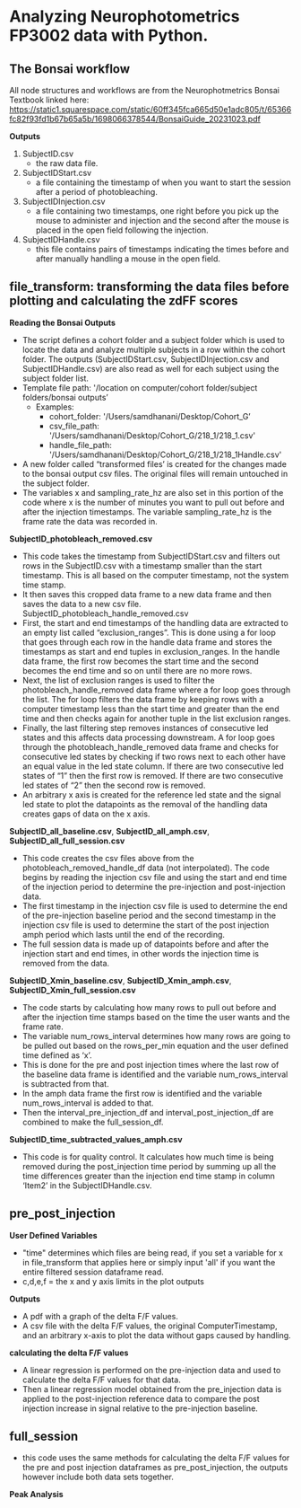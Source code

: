 # Analyzing Neurophotometrics FP3002 data with Python.

## The Bonsai workflow
All node structures and workflows are from the Neurophotmetrics Bonsai Textbook linked here:
https://static1.squarespace.com/static/60ff345fca665d50e1adc805/t/65366fc82f93fd1b67b65a5b/1698066378544/BonsaiGuide_20231023.pdf

**Outputs**
1. SubjectID.csv
   - the raw data file.
2. SubjectIDStart.csv
   - a file containing the timestamp of when you want to start the session after a period of photobleaching.
3. SubjectIDInjection.csv
   - a file containing two timestamps, one right before you pick up the mouse to administer and injection and the second after the mouse is placed in the open field following the injection.
4. SubjectIDHandle.csv
   - this file contains pairs of timestamps indicating the times before and after manually handling a mouse in the open field. 

## file_transform: transforming the data files before plotting and calculating the zdFF scores

**Reading the Bonsai Outputs**

- The script defines a cohort folder and a subject folder which is used to locate the data and analyze multiple subjects in a row within the cohort folder. The outputs (SubjectIDStart.csv, SubjectIDInjection.csv and SubjectIDHandle.csv) are also read as well for each subject using the subject folder list.
- Template file path: '/location on computer/cohort folder/subject folders/bonsai outputs’
  - Examples:
    - cohort_folder: '/Users/samdhanani/Desktop/Cohort_G’
    - csv_file_path: '/Users/samdhanani/Desktop/Cohort_G/218_1/218_1.csv'
    - handle_file_path: '/Users/samdhanani/Desktop/Cohort_G/218_1/218_1Handle.csv'
- A new folder called “transformed files’ is created for the changes made to the bonsai output csv files. The original files will remain untouched in the subject folder.
- The variables x and sampling_rate_hz are also set in this portion of the code where x is the number of minutes you want to pull out before and after the injection timestamps. The variable sampling_rate_hz is the frame rate the data was recorded in. 

**SubjectID_photobleach_removed.csv**

- This code takes the timestamp from SubjectIDStart.csv and filters out rows in the SubjectID.csv with a timestamp smaller than the start timestamp. This is all based on the computer timestamp, not the system time stamp.
- It then saves this cropped data frame to a new data frame and then saves the data to a new csv file.
SubjectID_photobleach_handle_removed.csv
- First, the start and end timestamps of the handling data are extracted to an empty list called “exclusion_ranges”. This is done using a for loop that goes through each row in the handle data frame and stores the timestamps as start and end tuples in exclusion_ranges. In the handle data frame, the first row becomes the start time and the second becomes the end time and so on until there are no more rows.
- Next, the list of exclusion ranges is used to filter the photobleach_handle_removed data frame where a for loop goes through the list. The for loop filters the data frame by keeping rows with a computer timestamp less than the start time and greater than the end time and then checks again for another tuple in the list exclusion ranges.
- Finally, the last filtering step removes instances of consecutive led states and this affects data processing downstream. A for loop goes through the photobleach_handle_removed data frame and checks for consecutive led states by checking if two rows next to each other have an equal value in the led state column. If there are two consecutive led states of “1” then the first row is removed. If there are two consecutive led states of “2” then the second row is removed.
- An arbitrary x axis is created for the reference led state and the signal led state to plot the datapoints as the removal of the handling data creates gaps of data on the x axis.

**SubjectID_all_baseline.csv**, **SubjectID_all_amph.csv**, **SubjectID_all_full_session.csv**

- This code creates the csv files above from the photobleach_removed_handle_df data (not interpolated). The code begins by reading the injection csv file and using the start and end time of the injection period to determine the pre-injection and post-injection data.
- The first timestamp in the injection csv file is used to determine the end of the pre-injection baseline period and the second timestamp in the injection csv file is used to determine the start of the post injection amph period which lasts until the end of the recording.
- The full session data is made up of datapoints before and after the injection start and end times, in other words the injection time is removed from the data.

**SubjectID_Xmin_baseline.csv**, **SubjectID_Xmin_amph.csv**, **SubjectID_Xmin_full_session.csv**

- The code starts by calculating how many rows to pull out before and after the injection time stamps based on the time the user wants and the frame rate.
- The variable num_rows_interval determines how many rows are going to be pulled out based on the rows_per_min equation and the user defined time defined as ‘x’.
- This is done for the pre and post injection times where the last row of the baseline data frame is identified and the variable num_rows_interval is subtracted from that.
- In the amph data frame the first row is identified and the variable num_rows_interval is added to that.
- Then the interval_pre_injection_df and interval_post_injection_df are combined to make the full_session_df.

**SubjectID_time_subtracted_values_amph.csv**

- This code is for quality control. It calculates how much time is being removed during the post_injection time period by summing up all the time differences greater than the injection end time stamp in column ‘Item2’ in the SubjectIDHandle.csv. 

## pre_post_injection

**User Defined Variables**

- "time" determines which files are being read, if you set a variable for x in file_transform that applies here or simply input 'all' if you want the entire filtered session dataframe read.
- c,d,e,f = the x and y axis limits in the plot outputs

**Outputs**

- A pdf with a graph of the delta F/F values.
- A csv file with the delta F/F values, the original ComputerTimestamp, and an arbitrary x-axis to plot the data without gaps caused by handling. 

**calculating the delta F/F values**

- A linear regression is performed on the pre-injection data and used to calculate the delta F/F values for that data.
- Then a linear regression model obtained from the pre_injection data is applied to the post-injection reference data to compare the post injection increase in signal relative to the pre-injection baseline.

## full_session

- this code uses the same methods for calculating the delta F/F values for the pre and post injection dataframes as pre_post_injection, the outputs however include both data sets together. 

**Peak Analysis**



